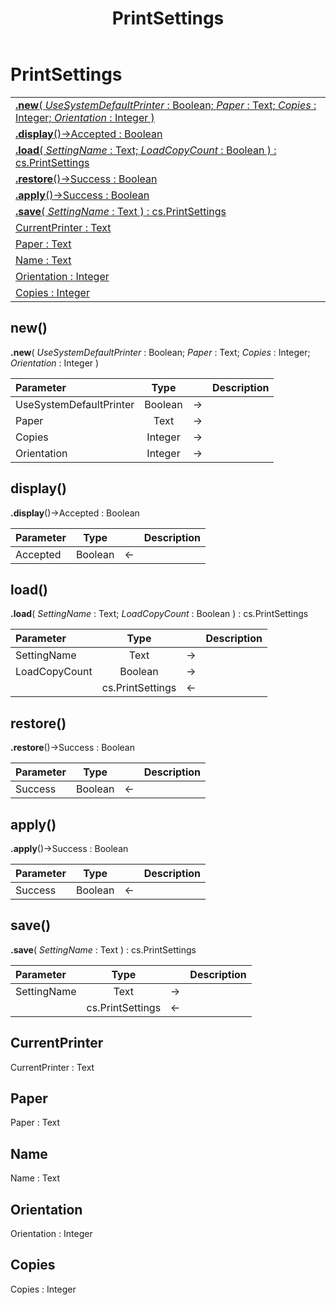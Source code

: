 ﻿---
layout: default
title: PrintSettings
parent: Classes
---

# PrintSettings

|   |
|:---|
|[**.new**( *UseSystemDefaultPrinter* : Boolean; *Paper* : Text; *Copies* : Integer; *Orientation* : Integer )](#new)<br>|
|[**.display**()->Accepted : Boolean](#display)<br>|
|[**.load**( *SettingName* : Text; *LoadCopyCount* : Boolean ) : cs.PrintSettings](#load)<br>|
|[**.restore**()->Success : Boolean](#restore)<br>|
|[**.apply**()->Success : Boolean](#apply)<br>|
|[**.save**( *SettingName* : Text ) : cs.PrintSettings](#save)<br>|
|[CurrentPrinter : Text](#currentprinter)<br>|
|[Paper : Text](#paper)<br>|
|[Name : Text](#name)<br>|
|[Orientation : Integer](#orientation)<br>|
|[Copies : Integer](#copies)<br>|


## new()
**.new**( *UseSystemDefaultPrinter* : Boolean; *Paper* : Text; *Copies* : Integer; *Orientation* : Integer )

|Parameter|Type|   |Description|
|:---|:---:|:---:|:---:|
|UseSystemDefaultPrinter|Boolean|->|<Description>|
|Paper|Text|->|<Description>|
|Copies|Integer|->|<Description>|
|Orientation|Integer|->|<Description>|

## display()
**.display**()->Accepted : Boolean

|Parameter|Type|   |Description|
|:---|:---:|:---:|:---:|
|Accepted|Boolean|<-|<Description>|

## load()
**.load**( *SettingName* : Text; *LoadCopyCount* : Boolean ) : cs.PrintSettings

|Parameter|Type|   |Description|
|:---|:---:|:---:|:---:|
|SettingName|Text|->|<Description>|
|LoadCopyCount|Boolean|->|<Description>|
||cs.PrintSettings|<-|<Description>|

## restore()
**.restore**()->Success : Boolean

|Parameter|Type|   |Description|
|:---|:---:|:---:|:---:|
|Success|Boolean|<-|<Description>|

## apply()
**.apply**()->Success : Boolean

|Parameter|Type|   |Description|
|:---|:---:|:---:|:---:|
|Success|Boolean|<-|<Description>|

## save()
**.save**( *SettingName* : Text ) : cs.PrintSettings

|Parameter|Type|   |Description|
|:---|:---:|:---:|:---:|
|SettingName|Text|->|<Description>|
||cs.PrintSettings|<-|<Description>|

## CurrentPrinter
CurrentPrinter : Text


## Paper
Paper : Text


## Name
Name : Text


## Orientation
Orientation : Integer


## Copies
Copies : Integer

